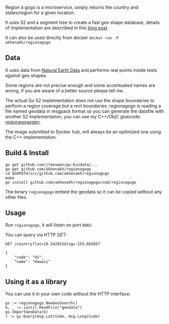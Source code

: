 Region à gogo is a microservice, simply returns the country and states/region for a given location.

It uses S2 and a segment tree to create a fast geo shape database, details of implementation are described in this [blog post](http://blog.nobugware.com/post/2016/geo_db_s2_region_polygon).

It can also be used directly from docker `docker run -P akhenakh/regionagogo`

## Data
It uses data from [Natural Earth Data](http://www.naturalearthdata.com/) and performs real points inside tests against geo shapes.

Some regions are not precise enough and some accentuated names are wrong, if you are aware of a better source please tell me.

The actual Go S2 implementation does not use the shape boundaries to perform a region coverage but a rect boundaries.
regionagogo is reading a file named geodata in msgpack format so you can generate the datafile with another S2 implementation, you can use my C++/ObjC gluecode: [regionagogogen](https://github.com/akhenakh/regionagogogen).  

The image submitted to Docker hub, will always be an optimized one using the C++ implementation.

## Build & Install
```
go get github.com/jteeuwen/go-bindata/...
go get github.com/akhenakh/regionagogo
cd $GOPATH/src/github.com/akhenakh/regionagogo
make
go install github.com/akhenakh/regionagogo/cmd/regionagogo
```

The binary `regionagogo` embed the geodata so it can be copied without any other files.

## Usage
Run `regionagogo`, it will listen on port `8082`.

You can query via HTTP GET:

```
GET /country?lat=19.542915&lng=-155.665857

{
    "code": "US",
    "name": "Hawaii"
}

```

## Using it as a library
You can use it in your own code without the HTTP interface:  

```
gs := regionagogo.NewGeoSearch()
b, _ := ioutil.ReadFile("geodata")
gs.ImportGeoData(b)
r := gs.Query(msg.Latitude, msg.Longitude)
```